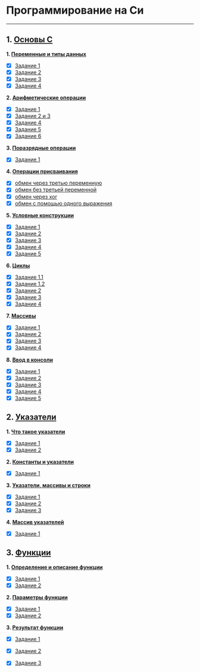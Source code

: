 # Программирование на Си
___
## 1. [Основы С](https://github.com/nixsan7/cup/tree/main/chapter%201)

**1. [Переменные и типы данных](https://github.com/nixsan7/cup/tree/main/chapter%201/section%201)**
- [x]  [Задание 1](https://github.com/nixsan7/cup/blob/main/chapter%201/section%201/ex%201)
- [x]  [Задание 2](https://github.com/nixsan7/cup/blob/main/chapter%201/section%201/ex%202)
- [x]  [Задание 3](https://github.com/nixsan7/cup/blob/main/chapter%201/section%201/ex%203)
- [x]  [Задание 4](https://github.com/nixsan7/cup/blob/main/chapter%201/section%201/ex%204)

**2. [Арифметические операции](https://github.com/nixsan7/cup/tree/main/chapter%201/section%202)**
- [x]  [Задание 1](https://github.com/nixsan7/cup/blob/main/chapter%201/section%202/ex%201)
- [x]  [Задание 2 и 3](https://github.com/nixsan7/cup/blob/main/chapter%201/section%202/ex%202%20and%20ex%203)
- [x]  [Задание 4](https://github.com/nixsan7/cup/blob/main/chapter%201/section%202/ex%204)
- [x]  [Задание 5](https://github.com/nixsan7/cup/blob/main/chapter%201/section%202/ex%205)
- [x]  [Задание 6](https://github.com/nixsan7/cup/blob/main/chapter%201/section%202/ex%206)

**3. [Поразрядные операции](https://github.com/nixsan7/cup/tree/main/chapter%201/section%203)**
- [x]  [Задание 1](https://github.com/nixsan7/cup/blob/main/chapter%201/section%203/ex%201)

**4. [Операции присваивания](https://github.com/nixsan7/cup/tree/main/chapter%201/section%204)**
- [x]  [обмен через третью переменную](https://github.com/nixsan7/cup/blob/main/chapter%201/section%204/ex%201)
- [x]  [обмен без третьей переменной](https://github.com/nixsan7/cup/blob/main/chapter%201/section%204/ex%202)
- [x]  [обмен через xor](https://github.com/nixsan7/cup/blob/main/chapter%201/section%204/ex%203)
- [x]  [обмен с помощью одного выражения](https://github.com/nixsan7/cup/blob/main/chapter%201/section%204/ex%204)

**5. [Условные конструкции](https://github.com/nixsan7/cup/tree/main/chapter%201/section%205)**
- [x]  [Задание 1](https://github.com/nixsan7/cup/blob/main/chapter%201/section%205/ex%201)
- [x]  [Задание 2](https://github.com/nixsan7/cup/blob/main/chapter%201/section%205/ex%202)
- [x]  [Задание 3](https://github.com/nixsan7/cup/blob/main/chapter%201/section%205/ex%203)
- [x]  [Задание 4](https://github.com/nixsan7/cup/blob/main/chapter%201/section%205/ex%204)
- [x]  [Задание 5](https://github.com/nixsan7/cup/blob/main/chapter%201/section%205/ex%205)

**6. [Циклы](https://github.com/nixsan7/cup/tree/main/chapter%201/section%206)**
- [x]  [Задание 1.1](https://github.com/nixsan7/cup/blob/main/chapter%201/section%206/ex%201.1)
- [x]  [Задание 1.2](https://github.com/nixsan7/cup/blob/main/chapter%201/section%206/ex%201.2)
- [x]  [Задание 2](https://github.com/nixsan7/cup/blob/main/chapter%201/section%206/ex%202)
- [x]  [Задание 3](https://github.com/nixsan7/cup/blob/main/chapter%201/section%206/ex%203)
- [x]  [Задание 4](https://github.com/nixsan7/cup/blob/main/chapter%201/section%206/ex%204)

**7. [Массивы](https://github.com/nixsan7/cup/tree/main/chapter%201/section%207)**
- [x]  [Задание 1](https://github.com/nixsan7/cup/blob/main/chapter%201/section%207/ex%201)
- [x]  [Задание 2](https://github.com/nixsan7/cup/blob/main/chapter%201/section%207/ex%202)
- [x]  [Задание 3](https://github.com/nixsan7/cup/blob/main/chapter%201/section%207/ex%203)
- [x]  [Задание 4](https://github.com/nixsan7/cup/blob/main/chapter%201/section%207/ex%204)

**8. [Ввод в консоли](https://github.com/nixsan7/cup/tree/main/chapter%201/section%208)**
- [x]  [Задание 1](https://github.com/nixsan7/cup/blob/main/chapter%201/section%208/ex%201)
- [x]  [Задание 2](https://github.com/nixsan7/cup/blob/main/chapter%201/section%208/ex%202)
- [x]  [Задание 3](https://github.com/nixsan7/cup/blob/main/chapter%201/section%208/ex%203)
- [x]  [Задание 4](https://github.com/nixsan7/cup/blob/main/chapter%201/section%208/ex%204)
- [x]  [Задание 5](https://github.com/nixsan7/cup/blob/main/chapter%201/section%208/ex%205)

## 2. [Указатели](https://github.com/nixsan7/cup/tree/main/chapter%202)

**1. [Что такое указатели](https://github.com/nixsan7/cup/tree/main/chapter%202/secton%201)**
- [x]  [Задание 1](https://github.com/nixsan7/cup/blob/main/chapter%202/secton%201/ex%201)
- [x]  [Задание 2](https://github.com/nixsan7/cup/blob/main/chapter%202/secton%201/ex%202)

**2. [Константы и указатели](https://github.com/nixsan7/cup/tree/main/chapter%202/section%202)**
- [x]  [Задание 1](https://github.com/nixsan7/cup/blob/main/chapter%202/section%202/ex%201)

**3. [Указатели, массивы и строки](https://github.com/nixsan7/cup/tree/main/chapter%202/section%203)**
- [x]  [Задание 1](https://github.com/nixsan7/cup/blob/main/chapter%202/section%203/ex%201)
- [x]  [Задание 2](https://github.com/nixsan7/cup/blob/main/chapter%202/section%203/ex%202)
- [x]  [Задание 3](https://github.com/nixsan7/cup/blob/main/chapter%202/section%203/ex%203)
  
**4. [Массив указателей](https://github.com/nixsan7/cup/tree/main/chapter%202/section%204)**
- [x]  [Задание 1](https://github.com/nixsan7/cup/blob/main/chapter%202/section%204/ex%201)

## 3. [Функции](https://github.com/nixsan7/cup/tree/main/chapter%203)

**1. [Определение и описание функции](https://github.com/nixsan7/cup/tree/main/chapter%203/secton%201)**
- [x]  [Задание 1](https://github.com/nixsan7/cup/blob/main/chapter%203/secton%201/ex%201)
- [x]  [Задание 2](https://github.com/nixsan7/cup/blob/main/chapter%203/secton%201/ex%202)
 
**2. [Параметры функции](https://github.com/nixsan7/cup/tree/main/chapter%203/secton%202)**
- [x]  [Задание 1](https://github.com/nixsan7/cup/blob/main/chapter%203/secton%202/ex%201)
- [x]  [Задание 2](https://github.com/nixsan7/cup/blob/main/chapter%203/secton%202/ex%202)
 
**3. [Результат функции](https://github.com/nixsan7/cup/tree/main/chapter%203/secton%203)**
- [x]  [Задание 1](https://github.com/nixsan7/cup/blob/main/chapter%203/section%203/ex%201)
- [x]  [Задание 2](https://github.com/nixsan7/cup/blob/main/chapter%203/section%203/ex%202)
- [x]  [Задание 3](https://github.com/nixsan7/cup/blob/main/chapter%203/section%203/ex%203)

